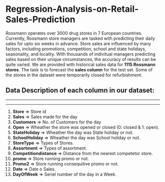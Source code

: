 # Regression-Analysis-on-Retail-Sales-Prediction
Rossmann operates over 3000 drug stores in 7 European countries. Currently, Rossmann store managers are tasked with predicting their daily sales for upto six weeks in advance. Store sales are influenced by many factors, including promotions, competition, school and state holidays, seasonality, and locality. With thousands of indivitual managers predicting sales based on their unique circumstances, the accuracy of results can be quite varied. We are provided with historical sales data for **1115 Rossmann stores**. The task is to forecast the **sales column** for the test set. Some of the stores in the dataset were temporarily closed for refurbishment.

## Data Description of each column in our dataset:

---

---


1.   **Store** ⇒ Store id
1.   **Sales** ⇒ Sales made for the day
1.   **Customers** ⇒ No. of Customers for the day
1.   **Open** ⇒ Wheather the store was opened or closed (0: closed & 1: open).
2.   **StateHoliday** ⇒ Wheather the day was State holiday or not.
2.   **SchoolHoliday** ⇒ Wheather the day was School holiday or not.
2.   **StoreType** ⇒ Types of Stores.
1.   **Assortment** ⇒ Types of assortment.
1.   **Competitiondistance** ⇒ Distance from the nearest competetor store.
2.   **promo** ⇒ Store running promo or not.
2.   **Promo2** ⇒ Store running consequitive promo or not.
1.   **Date** ⇒ Date o Sales.
1.   **DayOfWeek** ⇒ Seriel number of the day in a Week.
